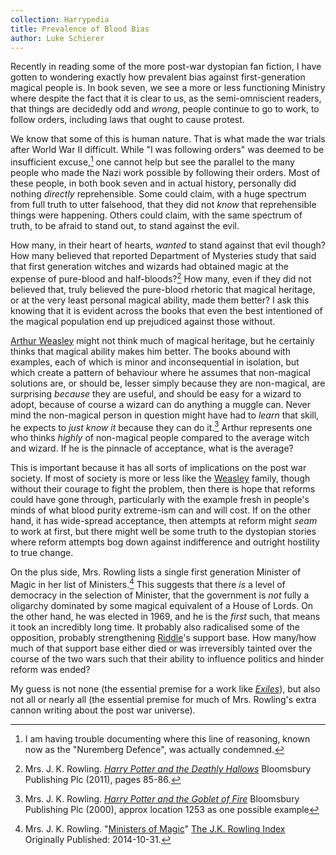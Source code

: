 ```yaml
---
collection: Harrypedia
title: Prevalence of Blood Bias
author: Luke Schierer
---
```


Recently in reading some of the more post-war dystopian fan fiction, I have gotten to wondering exactly how prevalent bias against first-generation magical people is.  In book seven, we see a more or less functioning Ministry
where despite the fact that it is clear to us, as the semi-omniscient readers, that things are decidedly odd and *wrong*, people continue to go to work, to follow orders, including laws that ought to cause protest.  

We know that some of this is human nature.  That is what made the war trials after World War II difficult.  While "I was following orders" was deemed to be
insufficient excuse,[^240318-1] one cannot help but see the parallel to the many people who made the Nazi work possible by following their orders.  Most of these people, in both book seven and in actual history, personally did nothing *directly* reprehensible.  Some could claim, with a huge spectrum from full truth to utter falsehood, that they did not *know* that reprehensible things were happening.  Others could claim, with the same spectrum of truth, to be afraid to stand out, to stand against the evil.  

How many, in their heart of hearts, *wanted* to stand against that evil though?
How many believed that reported Department of Mysteries study that said that first generation witches and wizards had obtained magic at the expense of pure-blood and half-bloods?[^240318-2]  How many, even if they did not believed that, truly believed the pure-blood rhetoric that magical heritage, or at the very least personal magical ability, made them better?  I ask this knowing that it is evident across the books that even the best intentioned of the magical population end up prejudiced against those without.

[Arthur Weasley] might not think much of magical heritage, but he certainly thinks that magical ability makes him better.  The books abound with examples, each of which is minor and inconsequential in isolation, but which create a pattern of behaviour where he assumes that non-magical solutions are, or should be, lesser simply because they are non-magical, are surprising *because* they are useful, and should be easy for a wizard to adopt, because of course a wizard can do anything a muggle can. Never mind the non-magical person in question might have had to *learn* that skill, he expects to *just know it* because they can do it.[^240318-3]  Arthur represents one who thinks *highly* of non-magical people compared to the average witch and wizard.  If he is the pinnacle of acceptance, what is the average? 

This is important because it has all sorts of implications on the post war society.  If most of society is more or less like the [Weasley] family, though without their courage to fight the problem, then there is hope that reforms could have gone through, particularly with the example fresh in people's minds of what blood purity extreme-ism can and will cost.  If on the other hand, it has wide-spread acceptance, then attempts at reform might *seam* to work at first, but there might well be some truth to the dystopian stories where reform attempts bog down against indifference and outright hostility to true change. 

On the plus side, Mrs. Rowling lists a single first generation Minister of Magic in her list of Ministers.[^240318-4]  This suggests that there *is* a level of democracy in the selection of Minister, that the government is *not* fully a oligarchy dominated by some magical equivalent of a House of Lords.  On the other hand, he was elected in 1969, and he is the *first* such, that means it took an incredibly long time.   It probably also radicalised some of the opposition, probably strengthening [Riddle]'s support base.  How many/how much of that support base either died or was irreversibly tainted over the course of the two wars such that their ability to influence politics and hinder reform was ended? 

My guess is not none (the essential premise for a work like _[Exiles]_), but also not all or nearly all (the essential premise for much of Mrs. Rowling's extra cannon writing about the post war universe). 


[Exiles]: https://www.fanfiction.net/s/14002719

[Riddle]: <../../../people/Riddle/Tom_Marvolo/>

[Arthur Weasley]: <../../../people/Weasley/arthur/>

[Weasley]: <../../../people/weasley/>

[^240318-1]: I am having trouble documenting where this line of reasoning, known now as the "Nuremberg Defence", was actually condemned.  

[^240318-2]: Mrs. J. K. Rowling.
    _[Harry Potter and the Deathly Hallows]_
    Bloomsbury Publishing Plc (2011), pages 85-86.

[Harry Potter and the Deathly Hallows]: https://www.librarything.com/work/3577382

[^240318-3]: Mrs. J. K. Rowling.
    _[Harry Potter and the Goblet of Fire]_
    Bloomsbury Publishing Plc (2000), approx location 1253 as one possible example

[Harry Potter and the Goblet of Fire]: https://www.librarything.com/work/113

[^240318-4]: Mrs. J. K. Rowling.
    "[Ministers of Magic]"
    [The J.K. Rowling Index] Originally Published: 2014-10-31.

[Ministers of Magic]: https://www.rowlingindex.org/work/msmpm/

[The J.K. Rowling Index]: https://www.rowlingindex.org/